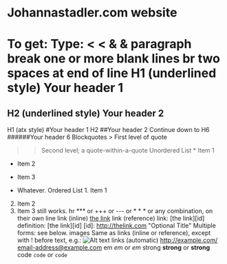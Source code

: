 # Johannastadler.com website

To get:	Type:
<	<
&	&
paragraph break	one or more blank lines
br	two spaces at end of line
H1 (underlined style)	Your header 1
================
H2 (underlined style)	Your header 2
----------------
H1 (atx style)	#Your header 1
H2	##Your header 2
Continue down to H6	######Your header 6
Blockquotes	> First level of quote
> > Second level; a quote-within-a-quote
Unordered List	* Item 1
+ Item 2
- Item 3
+ Whatever.
Ordered List	1. Item 1
2. Item 2
47. Item 3 still works.
hr	*** or +++ or --- or * * * or any combination, on their own line
link (inline)	[the link](http://thelink.com "Optional Title")
link (reference)	link: [the link][id]
definition: [the link][id] [id]: http://thelink.com "Optional Title"
Multiple forms: see below.
images	Same as links (inline or reference), except with ! before text, e.g.:
![Alt text](/path/to/img.jpg)
links (automatic)	<http://example.com/>
<email-address@example.com>
em	*em* or _em_
strong	**strong** or __strong__
code	`code` or ``code``
